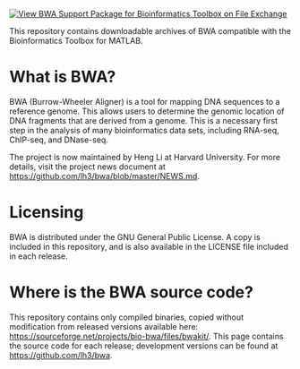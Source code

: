 [![View BWA Support Package for Bioinformatics Toolbox on File Exchange](https://www.mathworks.com/matlabcentral/images/matlab-file-exchange.svg)](https://www.mathworks.com/matlabcentral/fileexchange/80236-bwa-support-package-for-bioinformatics-toolbox)

This repository contains downloadable archives of BWA compatible with the Bioinformatics Toolbox for MATLAB.

# What is BWA?
BWA (Burrow-Wheeler Aligner) is a tool for mapping DNA sequences to a reference genome. This allows users to determine the genomic location of DNA fragments that are derived from a genome. This is a necessary first step in the analysis of many bioinformatics data sets, including RNA-seq, ChIP-seq, and DNase-seq.

The project is now maintained by Heng Li at Harvard University. For more details, visit the project news document at https://github.com/lh3/bwa/blob/master/NEWS.md.

# Licensing
BWA is distributed under the GNU General Public License. A copy is included in this repository, and is also available in the LICENSE file included in each release.

# Where is the BWA source code?
This repository contains only compiled binaries, copied without modification from released versions available here: https://sourceforge.net/projects/bio-bwa/files/bwakit/. This page contains the source code for each release; development versions can be found at https://github.com/lh3/bwa.
